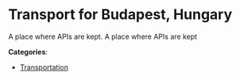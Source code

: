 # Transport for Budapest, Hungary


A place where APIs are kept. A place where APIs are kept



**Categories**:
- [Transportation](https://github.com/apis-list/apis-list#transportation)




